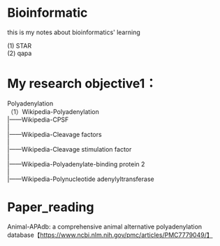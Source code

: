 # Bioinformatic
this is my notes about bioinformatics' learning

(1) STAR  
(2) qapa

# My research objective1：
Polyadenylation                   
（1）Wikipedia-Polyadenylation             
      |——Wikipedia-CPSF           
      |             
      |——Wikipedia-Cleavage factors            
      |             
      |——Wikipedia-Cleavage stimulation factor              
      |           
      |——Wikipedia-Polyadenylate-binding protein 2             
      |             
      |——Wikipedia-Polynucleotide adenylyltransferase              
      
# Paper_reading
Animal-APAdb: a comprehensive animal alternative polyadenylation database【https://www.ncbi.nlm.nih.gov/pmc/articles/PMC7779049/】
